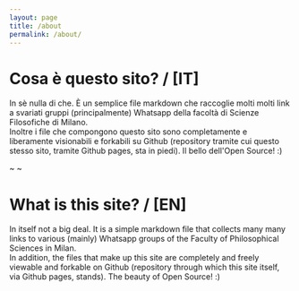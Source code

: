```yaml
---
layout: page
title: /about
permalink: /about/
---
```


# Cosa è questo sito? / [IT]

In sè nulla di che. È un semplice file markdown che raccoglie molti molti link a svariati gruppi (principalmente) Whatsapp della facoltà di Scienze Filosofiche di Milano.  
Inoltre i file che compongono questo sito sono completamente e liberamente visionabili e forkabili su Github (repository tramite cui questo stesso sito, tramite Github pages, sta in piedi). Il bello dell'Open Source! :)

~ ~

# What is this site? / [EN]

In itself not a big deal. It is a simple markdown file that collects many many links to various (mainly) Whatsapp groups of the Faculty of Philosophical Sciences in Milan.  
In addition, the files that make up this site are completely and freely viewable and forkable on Github (repository through which this site itself, via Github pages, stands). The beauty of Open Source! :)
